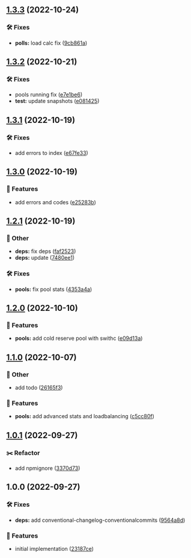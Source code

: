 ## [1.3.3](https://github.com/SkeLLLa/hyperpool/compare/v1.3.2...v1.3.3) (2022-10-24)


### 🛠 Fixes

* **polls:** load calc fix ([9cb861a](https://github.com/SkeLLLa/hyperpool/commit/9cb861a749b593ea267c619f9770216e486f0b7d))

## [1.3.2](https://github.com/SkeLLLa/hyperpool/compare/v1.3.1...v1.3.2) (2022-10-21)


### 🛠 Fixes

* pools running fix ([e7e1be6](https://github.com/SkeLLLa/hyperpool/commit/e7e1be661d74afa9e1fda2b27f58ab71571e0ed7))
* **test:** update snapshots ([e081425](https://github.com/SkeLLLa/hyperpool/commit/e08142548100cf18aab7eecff9b8b49976fe8a9d))

## [1.3.1](https://github.com/SkeLLLa/hyperpool/compare/v1.3.0...v1.3.1) (2022-10-19)


### 🛠 Fixes

* add errors to index ([e67fe33](https://github.com/SkeLLLa/hyperpool/commit/e67fe33eb51cbe7021958eabd7630b5cd03055c6))

## [1.3.0](https://github.com/SkeLLLa/hyperpool/compare/v1.2.1...v1.3.0) (2022-10-19)


### 🚀 Features

* add errors and codes ([e25283b](https://github.com/SkeLLLa/hyperpool/commit/e25283b024de84f91f15d7ec4e37918680e6f398))

## [1.2.1](https://github.com/SkeLLLa/hyperpool/compare/v1.2.0...v1.2.1) (2022-10-19)


### 🧾 Other

* **deps:** fix deps ([faf2523](https://github.com/SkeLLLa/hyperpool/commit/faf2523ed671c78fe226e04aa2865c61350e6e40))
* **deps:** update ([7480ee1](https://github.com/SkeLLLa/hyperpool/commit/7480ee16c0976322a40cae30a006c525b272941f))


### 🛠 Fixes

* **pools:** fix pool stats ([4353a4a](https://github.com/SkeLLLa/hyperpool/commit/4353a4ab54aba17d12afe9a0258d494da1610a88))

## [1.2.0](https://github.com/SkeLLLa/hyperpool/compare/v1.1.0...v1.2.0) (2022-10-10)


### 🚀 Features

* **pools:** add cold reserve pool with swithc ([e09d13a](https://github.com/SkeLLLa/hyperpool/commit/e09d13ab071f0b6da691006b505a431a4def1e5e))

## [1.1.0](https://github.com/SkeLLLa/hyperpool/compare/v1.0.1...v1.1.0) (2022-10-07)


### 🧾 Other

* add todo ([26165f3](https://github.com/SkeLLLa/hyperpool/commit/26165f3d63b1d4f759de11294171299e1596f41a))


### 🚀 Features

* **pools:** add advanced stats and loadbalancing ([c5cc80f](https://github.com/SkeLLLa/hyperpool/commit/c5cc80f537b28bd4470bb41e85e0dee04e3a2bf9))

## [1.0.1](https://github.com/SkeLLLa/hyperpool/compare/v1.0.0...v1.0.1) (2022-09-27)


### ✂️ Refactor

* add npmignore ([3370d73](https://github.com/SkeLLLa/hyperpool/commit/3370d738e167d8791c03f153137f3021bd6647ff))

## 1.0.0 (2022-09-27)


### 🛠 Fixes

* **deps:** add conventional-changelog-conventionalcommits ([9564a8d](https://github.com/SkeLLLa/hyperpool/commit/9564a8d66f6e8e4c05881bb2a442ccc08ed254a0))


### 🚀 Features

* initial implementation ([23187ce](https://github.com/SkeLLLa/hyperpool/commit/23187ce99623a61e2b4d0cb99762d5b6d98f4f4a))
